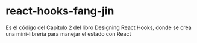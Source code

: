 # react-hooks-fang-jin

Es el código del Capítulo 2 del libro Designing React Hooks, donde se crea una mini-libreria para manejar el estado con React